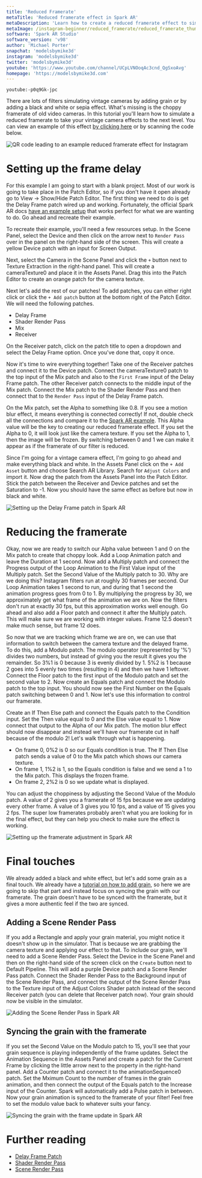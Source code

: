```yaml
---
title: 'Reduced Framerate'
metaTitle: 'Reduced framerate effect in Spark AR'
metaDescription: 'Learn how to create a reduced framerate effect to simulate the look of old film cameras!'
metaImage: /instagram-beginner/reduced_framerate/reduced_framerate_thumbnail.jpg
software: 'Spark AR Studio'
software_version: 'v98'
author: 'Michael Porter'
snapchat: 'modelsbymike3d'
instagram: 'modelsbymike3d'
twitter: 'modelsbymike3d'
youtube: 'https://www.youtube.com/channel/UCpLVNOoqAc3cnd_QgSxoAvg'
homepage: 'https://modelsbymike3d.com'
---
```


`youtube:-p0q9Gk-jpc`

There are lots of filters simulating vintage cameras by adding grain or by adding a black and white or sepia effect. What's missing is the choppy framerate of old video cameras. In this tutorial you'll learn how to simulate a reduced framerate to take your vintage camera effects to the next level. You can view an example of this effect [by clicking here](https://www.instagram.com/ar/387717252389876/) or by scanning the code below.

![QR code leading to an example reduced framerate effect for Instagram](../../instagram-beginner/grain/qr_code.png)

# Setting up the frame delay

For this example I am going to start with a blank project. Most of our work is going to take place in the Patch Editor, so if you don't have it open already go to View -> Show/Hide Patch Editor. The first thing we need to do is get the Delay Frame patch wired up and working. Fortunately, the official Spark AR docs [have an example setup](https://sparkar.facebook.com/ar-studio/learn/patch-editor/render-passes/shader-render-pass#example) that works perfect for what we are wanting to do. Go ahead and recreate their example.

To recreate their example, you'll need a few resources setup. In the Scene Panel, select the Device and then click on the arrow next to `Render Pass` over in the panel on the right-hand side of the screen. This will create a yellow Device patch with an input for Screen Output.

Next, select the Camera in the Scene Panel and click the `+` button next to Texture Extraction in the right-hand panel. This will create a cameraTexture0 and place it in the Assets Panel. Drag this into the Patch Editor to create an orange patch for the camera texture.

Next let's add the rest of our patches! To add patches, you can either right click or click the `+ Add patch` button at the bottom right of the Patch Editor. We will need the following patches.

- Delay Frame
- Shader Render Pass
- Mix
- Receiver

On the Receiver patch, click on the patch title to open a dropdown and select the Delay Frame option. Once you've done that, copy it once.

Now it's time to wire everything together! Take one of the Receiver patches and connect it to the Device patch. Connect the cameraTexture0 patch to the top input of the Mix patch and also to the `First Frame` input of the Delay Frame patch. The other Receiver patch connects to the middle input of the Mix patch. Connect the Mix patch to the Shader Render Pass and then connect that to the `Render Pass` input of the Delay Frame patch.

On the Mix patch, set the Alpha to something like 0.8. If you see a motion blur effect, it means everything is connected correctly! If not, double check all the connections and compare it to the [Spark AR example](https://sparkar.facebook.com/ar-studio/learn/patch-editor/render-passes/shader-render-pass#example). This Alpha value will be the key to creating our reduced framerate effect. If you set the Alpha to 0, it will look just like the camera texture. If you set the Alpha to 1, then the image will be frozen. By switching between 0 and 1 we can make it appear as if the framerate of our filter is reduced.

Since I'm going for a vintage camera effect, I'm going to go ahead and make everything black and white. In the Assets Panel click on the `+ Add Asset` button and choose Search AR Library. Search for `Adjust Colors` and import it. Now drag the patch from the Assets Panel into the Patch Editor. Stick the patch between the Receiver and Device patches and set the Saturation to -1. Now you should have the same effect as before but now in black and white.

![Setting up the Delay Frame patch in Spark AR](../../instagram-beginner/reduced_framerate/initial-patch-setup.jpg)

# Reducing the framerate

Okay, now we are ready to switch our Alpha value between 1 and 0 on the Mix patch to create that choppy look. Add a Loop Animation patch and leave the Duration at 1 second. Now add a Multiply patch and connect the Progress output of the Loop Animation to the First Value input of the Multiply patch. Set the Second Value of the Multiply patch to 30. Why are we doing this? Instagram filters run at roughly 30 frames per second. Our Loop Animation takes 1 second to run, and during that 1 second the animation progress goes from 0 to 1. By multiplying the progress by 30, we approximately get what frame of the animation we are on. Now the filters don't run at exactly 30 fps, but this approximation works well enough. Go ahead and also add a Floor patch and connect it after the Multiply patch. This will make sure we are working with integer values. Frame 12.5 doesn't make much sense, but frame 12 does.

So now that we are tracking which frame we are on, we can use that information to switch between the camera texture and the delayed frame. To do this, add a Modulo patch. The modulo operator (represented by '%') divides two numbers, but instead of giving you the result it gives you the remainder. So 3%1 is 0 because 3 is evenly divided by 1. 5%2 is 1 because 2 goes into 5 evenly two times (resulting in 4) and then we have 1 leftover. Connect the Floor patch to the first input of the Modulo patch and set the second value to 2. Now create an Equals patch and connect the Modulo patch to the top input. You should now see the First Number on the Equals patch switching between 0 and 1. Now let's use this information to control our framerate.

Create an If Then Else path and connect the Equals patch to the Condition input. Set the Then value equal to 0 and the Else value equal to 1. Now connect that output to the Alpha of our Mix patch. The motion blur effect should now disappear and instead we'll have our framerate cut in half because of the modulo 2! Let's walk through what is happening.

- On frame 0, 0%2 is 0 so our Equals condition is true. The If Then Else patch sends a value of 0 to the Mix patch which shows our camera texture.
- On frame 1, 1%2 is 1, so the Equals condition is false and we send a 1 to the Mix patch. This displays the frozen frame.
- On frame 2, 2%2 is 0 so we update what is displayed.

You can adjust the choppiness by adjusting the Second Value of the Modulo patch. A value of 2 gives you a framerate of 15 fps because we are updating every other frame. A value of 3 gives you 10 fps, and a value of 15 gives you 2 fps. The super low framerates probably aren't what you are looking for in the final effect, but they can help you check to make sure the effect is working.

![Setting up the framerate adjustment in Spark AR](../../instagram-beginner/reduced_framerate/framerate-modulation.jpg)

# Final touches

We already added a black and white effect, but let's add some grain as a final touch. We already have a [tutorial on how to add grain](https://learn.arbootcamp.com/instagram-beginner/grain), so here we are going to skip that part and instead focus on syncing the grain with our framerate. The grain doesn't have to be synced with the framerate, but it gives a more authentic feel if the two are synced.

## Adding a Scene Render Pass

If you add a Rectangle and apply your grain material, you might notice it doesn't show up in the simulator. That is because we are grabbing the camera texture and applying our effect to that. To include our grain, we'll need to add a Scene Render Pass. Select the Device in the Scene Panel and then on the right-hand side of the screen click on the `Create` button next to Default Pipeline. This will add a purple Device patch and a Scene Render Pass patch. Connect the Shader Render Pass to the Background input of the Scene Render Pass, and connect the output of the Scene Render Pass to the Texture input of the Adjust Colors Shader patch instead of the second Receiver patch (you can delete that Receiver patch now). Your grain should now be visible in the simulator.

![Adding the Scene Render Pass in Spark AR](../../instagram-beginner/reduced_framerate/scene-render-pass.jpg)

## Syncing the grain with the framerate

If you set the Second Value on the Modulo patch to 15, you'll see that your grain sequence is playing independently of the frame updates. Select the Animation Sequence in the Assets Panel and create a patch for the Current Frame by clicking the little arrow next to the property in the right-hand panel. Add a Counter patch and connect it to the animationSequence0 patch. Set the Mximum Count to the number of frames in the grain animation, and then connect the output of the Equals patch to the Increase input of the Counter. Spark will automatically add a Pulse patch in between. Now your grain animation is synced to the framerate of your filter! Feel free to set the modulo value back to whatever suits your fancy.

![Syncing the grain with the frame update in Spark AR](../../instagram-beginner/reduced_framerate/grain-sync.jpg)

# Further reading

- [Delay Frame Patch](https://sparkar.facebook.com/ar-studio/learn/patch-editor/render-passes/delay-frame)
- [Shader Render Pass](https://sparkar.facebook.com/ar-studio/learn/patch-editor/render-passes/shader-render-pass)
- [Scene Render Pass](https://sparkar.facebook.com/ar-studio/learn/patch-editor/render-passes/scene-render-pass)
